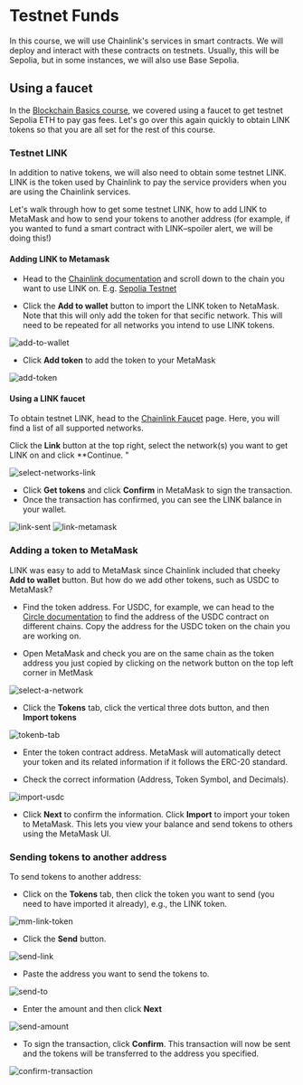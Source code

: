 # Testnet Funds

In this course, we will use Chainlink's services in smart contracts. We will deploy and interact with these contracts on testnets. Usually, this will be Sepolia, but in some instances, we will also use Base Sepolia.

## Using a faucet

In the [Blockchain Basics course](https://updraft.cyfrin.io/courses/blockchain-basics), we covered using a faucet to get testnet Sepolia ETH to pay gas fees. Let's go over this again quickly to obtain LINK tokens so that you are all set for the rest of this course.

### Testnet LINK

In addition to native tokens, we will also need to obtain some testnet LINK. LINK is the token used by Chainlink to pay the service providers when you are using the Chainlink services. 

Let's walk through how to get some testnet LINK, how to add LINK to MetaMask and how to send your tokens to another address (for example, if you wanted to fund a smart contract with LINK–spoiler alert, we will be doing this!)

#### Adding LINK to Metamask

- Head to the [Chainlink documentation](https://docs.chain.link/resources/link-token-contracts) and scroll down to the chain you want to use LINK on. E.g. [Sepolia Testnet](https://docs.chain.link/resources/link-token-contracts#sepolia-testnet)

- Click the **Add to wallet** button to import the LINK token to NetaMask. Note that this will only add the token for that secific network. This will need to be repeated for all networks you intend to use LINK tokens.

![add-to-wallet](../assets/add-to-wallet.png)

- Click **Add token** to add the token to your MetaMask

![add-token](../assets/add-token.png)

#### Using a LINK faucet

To obtain testnet LINK, head to the [Chainlink Faucet](https://faucets.chain.link/) page. Here, you will find a list of all supported networks.

Click the **Link** button at the top right, select the network(s) you want to get LINK on and click **Continue. "

![select-networks-link](../assets/select-networks-link.png)

- Click **Get tokens** and click **Confirm** in MetaMask to sign the transaction.
- Once the transaction has confirmed, you can see the LINK balance in your wallet.

![link-sent](../assets/link-sent.png)
![link-metamask](../assets/link-metamask.png)

### Adding a token to MetaMask

LINK was easy to add to MetaMask since Chainlink included that cheeky **Add to wallet** button. But how do we add other tokens, such as USDC to MetaMask?

- Find the token address. For USDC, for example, we can head to the [Circle documentation](https://developers.circle.com/stablecoins/usdc-on-test-networks) to find the address of the USDC contract on different chains. Copy the address for the USDC token on the chain you are working on.

- Open MetaMask and check you are on the same chain as the token address you just copied by clicking on the network button on the top left corner in MetMask

![select-a-network](../assets/select-a-network.png)

- Click the **Tokens** tab, click the vertical three dots button, and then **Import tokens**  

![tokenb-tab](../assets/token-tab.png)

- Enter the token contract address. MetaMask will automatically detect your token and its related information if it follows the ERC-20 standard.

- Check the correct information (Address, Token Symbol, and Decimals).

![import-usdc](../assets/import-usdc.png)

- Click **Next** to confirm the information. Click **Import** to import your token to MetaMask. This lets you view your balance and send tokens to others using the MetaMask UI.

### Sending tokens to another address

To send tokens to another address:

- Click on the **Tokens** tab, then click the token you want to send (you need to have imported it already), e.g., the LINK token.

![mm-link-token](../assets/mm-link-token.png)

- Click the **Send** button.

![send-link](../assets/send-link.png)

- Paste the address you want to send the tokens to.

![send-to](../assets/send-to.png)

- Enter the amount and then click **Next**

![send-amount](../assets/send-amount.png)

- To sign the transaction, click **Confirm**. This transaction will now be sent and the tokens will be transferred to the address you specified. 

![confirm-transaction](../assets/confirm-transaction.png)
